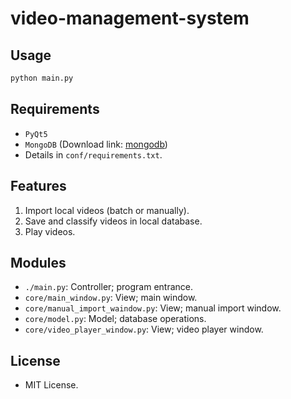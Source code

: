 # video-management-system

## Usage
``` python
python main.py
```

## Requirements
 - `PyQt5`
 - `MongoDB` (Download link: [mongodb](https://www.mongodb.com/download-center/community))
 - Details in `conf/requirements.txt`.

## Features
1. Import local videos (batch or manually).
2. Save and classify videos in local database.
3. Play videos.

## Modules
 - `./main.py`: Controller; program entrance.
 - `core/main_window.py`: View; main window.
 - `core/manual_import_waindow.py`: View; manual import window.
 - `core/model.py`: Model; database operations.
 - `core/video_player_window.py`: View; video player window.

## License
 - MIT License.

